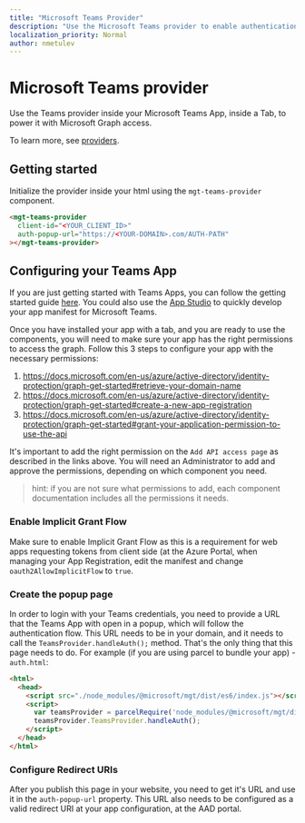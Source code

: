 ```yaml
---
title: "Microsoft Teams Provider"
description: "Use the Microsoft Teams provider to enable authentication and graph access for the Microsoft Graph Toolkit components"
localization_priority: Normal
author: nmetulev
---
```


# Microsoft Teams provider

Use the Teams provider inside your Microsoft Teams App, inside a Tab, to power it with Microsoft Graph access.

To learn more, see [providers](../providers.md).

## Getting started

Initialize the provider inside your html using the `mgt-teams-provider` component.

```html
<mgt-teams-provider
  client-id="<YOUR_CLIENT_ID>"
  auth-popup-url="https://<YOUR-DOMAIN>.com/AUTH-PATH"
></mgt-teams-provider>
```

## Configuring your Teams App

If you are just getting started with Teams Apps, you can follow the getting started guide [here](https://docs.microsoft.com/en-us/microsoftteams/platform/concepts/tabs/tabs-overview). You could also use the [App Studio](https://docs.microsoft.com/en-us/microsoftteams/platform/get-started/get-started-app-studio) to quickly develop your app manifest for Microsoft Teams.

Once you have installed your app with a tab, and you are ready to use the components, you will need to make sure your app has the right permissions to access the graph. Follow this 3 steps to configure your app with the necessary permissions:

1. https://docs.microsoft.com/en-us/azure/active-directory/identity-protection/graph-get-started#retrieve-your-domain-name
2. https://docs.microsoft.com/en-us/azure/active-directory/identity-protection/graph-get-started#create-a-new-app-registration
3. https://docs.microsoft.com/en-us/azure/active-directory/identity-protection/graph-get-started#grant-your-application-permission-to-use-the-api

It's important to add the right permission on the `Add API access page` as described in the links above. You will need an Administrator to add and approve the permissions, depending on which component you need.

> hint: if you are not sure what permissions to add, each component documentation includes all the permissions it needs.

### Enable Implicit Grant Flow

Make sure to enable Implicit Grant Flow as this is a requirement for web apps requesting tokens from client side (at the Azure Portal, when managing your App Registration, edit the manifest and change `oauth2AllowImplicitFlow` to `true`.

### Create the popup page

In order to login with your Teams credentials, you need to provide a URL that the Teams App with open in a popup, which will follow the authentication flow. This URL needs to be in your domain, and it needs to call the `TeamsProvider.handleAuth();` method. That's the only thing that this page needs to do. For example (if you are using parcel to bundle your app) - `auth.html`:

```html
<html>
  <head>
    <script src="./node_modules/@microsoft/mgt/dist/es6/index.js"></script>
    <script>
      var teamsProvider = parcelRequire('node_modules/@microsoft/mgt/dist/es6/index.js');
      teamsProvider.TeamsProvider.handleAuth();
    </script>
  </head>
</html>
```

### Configure Redirect URIs

After you publish this page in your website, you need to get it's URL and use it in the `auth-popup-url` property. This URL also needs to be configured as a valid redirect URI at your app configuration, at the AAD portal.
